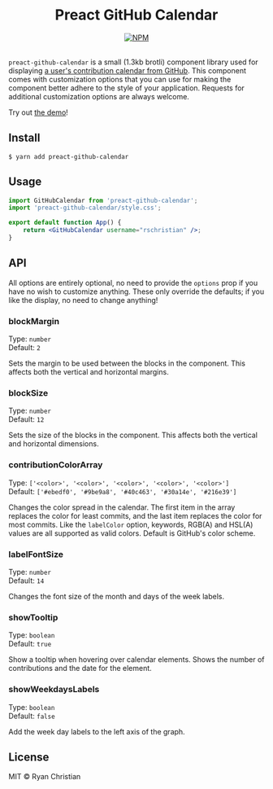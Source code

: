 <h1 align="center">Preact GitHub Calendar</h1>

<div align="center">
    <a href="https://github.com/rschristian/preact-github-calendar/blob/master/LICENSE">
        <img
            alt="NPM"
            src="https://img.shields.io/npm/l/preact-github-calendar?color=brightgreen"
        />
    </a>
</div>

<br />

`preact-github-calendar` is a small (1.3kb brotli) component library used for displaying [a user's contribution calendar from GitHub](https://docs.github.com/en/account-and-profile/setting-up-and-managing-your-github-profile/managing-contribution-graphs-on-your-profile/viewing-contributions-on-your-profile#contributions-calendar). This component comes with customization options that you can use for making the component better adhere to the style of your application. Requests for additional customization options are always welcome.

Try out [the demo](https://preact-hint.rschristian.dev/)!

## Install

```
$ yarn add preact-github-calendar
```

## Usage

```jsx
import GitHubCalendar from 'preact-github-calendar';
import 'preact-github-calendar/style.css';

export default function App() {
    return <GitHubCalendar username="rschristian" />;
}
```

## API

All options are entirely optional, no need to provide the `options` prop if you have no wish to customize anything. These only override the defaults; if you like the display, no need to change anything!

### blockMargin

Type: `number`<br/>
Default: `2`

Sets the margin to be used between the blocks in the component. This affects both the vertical and horizontal margins.

### blockSize

Type: `number`<br/>
Default: `12`

Sets the size of the blocks in the component. This affects both the vertical and horizontal dimensions.

### contributionColorArray

Type: `['<color>', '<color>', '<color>', '<color>', '<color>']`<br/>
Default: `['#ebedf0', '#9be9a8', '#40c463', '#30a14e', '#216e39']`

Changes the color spread in the calendar. The first item in the array replaces the color for least commits, and the last item replaces the color for most commits. Like the `labelColor` option, keywords, RGB(A) and HSL(A) values are all supported as valid colors. Default is GitHub's color scheme.

### labelFontSize

Type: `number`<br/>
Default: `14`

Changes the font size of the month and days of the week labels.

### showTooltip

Type: `boolean`<br/>
Default: `true`

Show a tooltip when hovering over calendar elements. Shows the number of contributions and the date for the element.

### showWeekdaysLabels

Type: `boolean`<br/>
Default: `false`

Add the week day labels to the left axis of the graph.

## License

MIT © Ryan Christian
